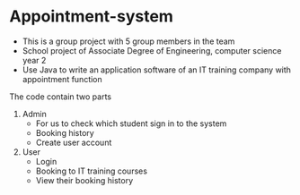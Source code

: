 # Appointment-system
- This is a group project with 5 group members in the team
- School project of Associate Degree of Engineering, computer science year 2 
- Use Java to write an application software of an IT training company with appointment function

The code contain two parts
1. Admin 
    - For us to check which student sign in to the system
    - Booking history
    - Create user account
2. User
    - Login 
    - Booking to IT training courses
    - View their booking history
